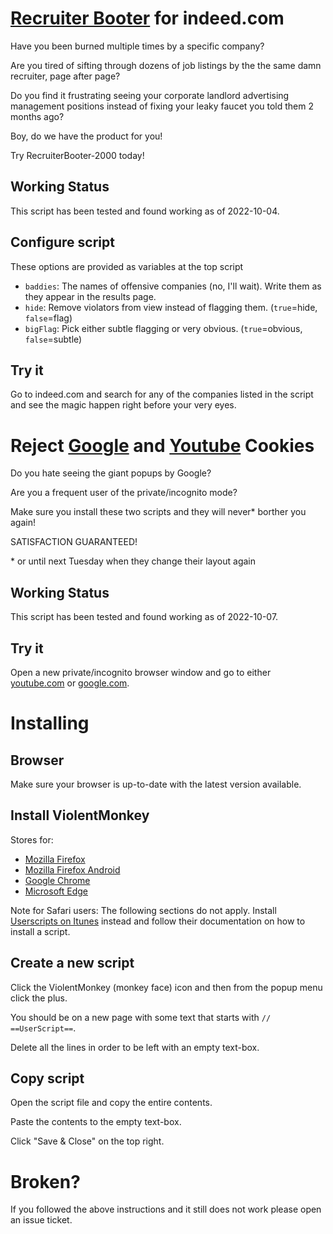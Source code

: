 # [Recruiter Booter](https://github.com/msd/recruiter-booter/raw/main/recruiter-booter.js) for indeed.com

Have you been burned multiple times by a specific company?

Are you tired of sifting through dozens of job listings by the the same damn
recruiter, page after page?

Do you find it frustrating seeing your corporate landlord advertising management
positions instead of fixing your leaky faucet you told them 2 months ago?

Boy, do we have the product for you!

Try RecruiterBooter-2000 today!

## Working Status

This script has been tested and found working as of 2022-10-04.

## Configure script

These options are provided as variables at the top script

* `baddies`: The names of offensive companies (no, I'll wait). Write them as they appear in the results page.
* `hide`: Remove violators from view instead of flagging them. (`true`=hide, `false`=flag)
* `bigFlag`: Pick either subtle flagging or very obvious. (`true`=obvious, `false`=subtle)

## Try it

Go to indeed.com and search for any of the companies listed
in the script and see the magic happen right before your very eyes.

# Reject [Google](https://raw.githubusercontent.com/msd/userscripts/main/google-cookies.js) and [Youtube](https://raw.githubusercontent.com/msd/userscripts/main/youtube-cookies.js) Cookies

Do you hate seeing the giant popups by Google?

Are you a frequent user of the private/incognito mode?

Make sure you install these two scripts and they will never\* borther you again!

SATISFACTION GUARANTEED!

\* or until next Tuesday when they change their layout again

## Working Status

This script has been tested and found working as of 2022-10-07.

## Try it

Open a new private/incognito browser window and go to either [youtube.com](https://youtube.com)
or [google.com](https://google.com).

# Installing

## Browser

Make sure your browser is up-to-date with the latest version available.

## Install ViolentMonkey

Stores for:

* [Mozilla Firefox](https://addons.mozilla.org/en-US/firefox/addon/violentmonkey/)
* [Mozilla Firefox Android](https://addons.mozilla.org/en-US/android/addon/violentmonkey/)
* [Google Chrome](https://chrome.google.com/webstore/detail/violentmonkey/jinjaccalgkegednnccohejagnlnfdag)
* [Microsoft Edge](https://microsoftedge.microsoft.com/addons/detail/violentmonkey/eeagobfjdenkkddmbclomhiblgggliao) 

Note for Safari users: The following sections do not apply. Install [Userscripts on Itunes](https://itunes.apple.com/us/app/userscripts/id1463298887) instead and follow their documentation on how to install a script.

## Create a new script

Click the ViolentMonkey (monkey face) icon and then from the popup menu click the plus.

You should be on a new page with some text that starts with `// ==UserScript==`.

Delete all the lines in order to be left with an empty text-box.

## Copy script

Open the script file and copy the entire contents.

Paste the contents to the empty text-box.

Click "Save & Close" on the top right.

# Broken?

If you followed the above instructions and it still does not work please open an issue ticket.
